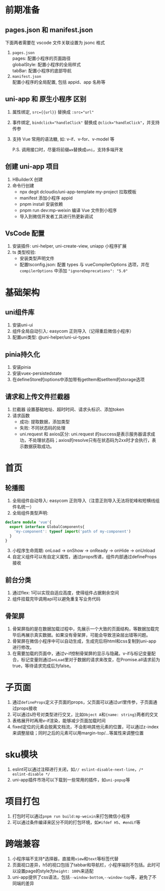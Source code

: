 # 前期准备
## pages.json 和 manifest.json
下面两者需要在 vscode 文件关联设置为 jsonc 格式
1. `pages.json`  
   pages: 配置小程序的页面路径  
   globalStyle: 配置小程序的全局样式  
   tabBar: 配置小程序的底部导航
2. `manifest.json`  
   配置小程序的全局配置, 包括 appid、app 名称等
## uni-app 和 原生小程序 区别
1. 属性绑定, `src={{url}}` 替换成 `:src="url"`
2. 事件绑定, `bindclick="handleClick"` 替换成 `@click="handleClick"`，并支持传参
3. 支持 Vue 常用的语法糖, 如: v-if、v-for、v-model 等

    P.S. 调用接口时，尽量将前缀`wx`替换成`uni`，支持多端开发
## 创建 uni-app 项目
1. HBuilderX 创建
2. 命令行创建
    - npx degit dcloudio/uni-app-template my-project 拉取模板
    - manifest 添加小程序 appid
    - pnpm install 安装依赖
    - pnpm run dev:mp-weixin 编译 Vue 文件到小程序
    - 导入到微信开发者工具进行热更新调试
## VsCode 配置
1. 安装插件: uni-helper, uni-create-view, uniapp 小程序扩展
2. ts 类型校验:
    - 安装类型声明文件
    - 配置tsconfig.json: 配置 types 与 vueCompilerOptions 选项，并在`compilerOptions` 中添加 `"ignoreDeprecations": "5.0"`

# 基础架构
## uni组件库
1. 安装uni-ui
2. 组件全局自动引入: easycom 正则导入（记得重启微信小程序）
3. 配置uni类型: @uni-helper/uni-ui-types
## pinia持久化
1. 安装pinia
2. 安装vuex-persistedstate
3. 在defineStore的options中添加带有getItem和setItem的storage选项
## 请求和上传文件拦截器
1. 拦截器
    设置基础地址、超时时间、请求头标识、添加token
2. 请求函数
    - 成功: 提取数据，添加类型
    - 失败: 不同状态码的处理
    - uni.request 和 axios区分: uni.request 的success是表示服务器请求成功，不处理状态码；axios的resolve只有在状态码为2xx时才会执行，表示数据获取成功。

# 首页
## 轮播图
1. 全局组件自动导入: easycom 正则导入（注意正则导入无法将驼峰和短横线组件名统一）
2. 全局组件类型声明: 
```ts
declare module 'vue'{
  export interface GlobalComponents{
    'my-component': typeof import('path of my-component')
  }
}
```
3. 小程序生命周期: onLoad -> onShow -> onReady -> onHide -> onUnload
4. 自定义组件可以有自定义属性，通过props传递，组件内部通过defineProps接收
## 前台分类
1. 通过flex: 1可以实现自适应高度，使得组件占据剩余空间
2. 组件挂载完毕调用api可以避免重复写业务代码
## 骨架屏
1. 骨架屏指的是在数据加载过程中，先展示一个大致的页面结构，等数据加载完毕后再展示真实数据。如果没有骨架屏，可能会导致渲染层出错等问题。
2. 骨架屏在微信小程序中可以自动生成，生成完后将html和css复制到uni-app进行修改。
3. 在需要加载的页面中，通过v-if控制骨架屏的显示与隐藏。v-if与标记变量配合，标记变量则通过`onLoad`里对于数据的请求来改变，在Promise.all请求前为true，等待请求完成后为false。

# 子页面
1. 通过`defineProps`定义子页面的props，父页面可以通过url里传参，子页面通过props接收
2. 可以通过`&`符号对类型进行交叉，比如`Object A`和`{name: string}`两者的交叉
3. 表格展开时再用v-if渲染，能够减少页面加载时间
4. fixed定位的元素会脱离文档流，不会影响其他元素的位置，可以通过z-index来调整层级；同时之后的元素可以用margin-top/...等属性来调整位置

# sku模块
1. eslint可以通过注释进行关闭，如`// eslint-disable-next-line`，`/* eslint-disable */`
2. uni-app插件市场可以下载到一些常用的插件，如`uni-popup`等

# 项目打包
1. 打包时可以通过`pnpm run build:mp-weixin`来打包微信小程序
2. 可以通过条件编译来区分不同的打包环境，如`#ifdef H5`、`#endif`等

# 跨端兼容
1. 小程序端不支持*选择器，直接用`view`和`text`等标签代替
2. 页面视口差异，h5的视口包括了tabbar和导航栏，小程序端则不包括。此时可以设置page的style为`height: 100%`来适配
3. uni-app提供了css语法，包括`--window-bottom`,`--window-top`等，避免了不同端的差异